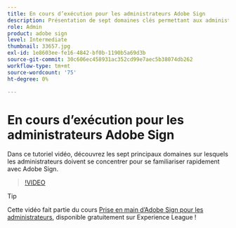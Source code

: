 ```yaml
---
title: En cours d’exécution pour les administrateurs Adobe Sign
description: Présentation de sept domaines clés permettant aux administrateurs de se familiariser rapidement avec Adobe Sign
role: Admin
product: adobe sign
level: Intermediate
thumbnail: 33657.jpg
exl-id: 1e8603ee-fe16-4842-bf0b-1190b5a69d3b
source-git-commit: 30c606ec458931ac352cd99e7aec5b38074db262
workflow-type: tm+mt
source-wordcount: '75'
ht-degree: 0%

---
```


# En cours d’exécution pour les administrateurs Adobe Sign

Dans ce tutoriel vidéo, découvrez les sept principaux domaines sur lesquels les administrateurs doivent se concentrer pour se familiariser rapidement avec Adobe Sign.

>[!VIDEO](https://video.tv.adobe.com/v/33657?hidetitle=true)

>[!TIP]
>
>Cette vidéo fait partie du cours [Prise en main d’Adobe Sign pour les administrateurs](https://experienceleague.adobe.com/?recommended=Sign-A-1-2020.2), disponible gratuitement sur Experience League !
